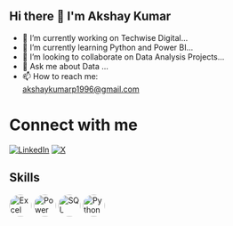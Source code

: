 ## Hi there 👋 I'm Akshay Kumar

- 🔭 I’m currently working on Techwise Digital...
- 🌱 I’m currently learning Python and Power BI...
- 👯 I’m looking to collaborate on Data Analysis Projects...
- 💬 Ask me about Data ...
- 📫 How to reach me: <br>
akshaykumarp1996@gmail.com

# Connect with me

[![LinkedIn](https://img.shields.io/badge/LinkedIn-0077B5?style=for-the-badge&logo=linkedin&logoColor=white)](https://www.linkedin.com/in/kashyupakshay/)
[![X](https://img.shields.io/badge/Twitter-1DA1F2?style=for-the-badge&logo=twitter&logoColor=white)](https://twitter.com/kashyupakshay)





## Skills
<p align="left">
  <img src="https://upload.wikimedia.org/wikipedia/commons/7/73/Microsoft_Excel_2013-2019_logo.svg" alt="Excel" width="40" height="40" style="border-radius:50%">
  <img src="https://upload.wikimedia.org/wikipedia/commons/c/cf/New_Power_BI_Logo.svg" alt="Power BI" width="40" height="40" style="border-radius:50%">
  <img src="https://upload.wikimedia.org/wikipedia/labs/8/8e/Mysql_logo.png" alt="SQL" width="40" height="40" style="border-radius:50%">
  <img src="https://upload.wikimedia.org/wikipedia/commons/c/c3/Python-logo-notext.svg" alt="Python" width="40" height="40" style="border-radius:50%">
</p>














